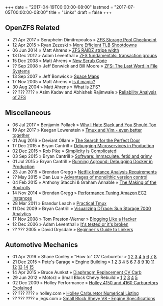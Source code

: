 +++
date = "2017-04-19T00:00:00-08:00"
lastmod = "2017-07-05T00:00:00-08:00"
title = "Links"
draft = false
+++

## OpenZFS Related

  - 21 Apr 2017 &raquo; Serapheim Dimitropoulos &raquo;
    [ZFS Storage Pool Checkpoint](https://sdimitro.github.io/post/zpool-checkpoint/)
  - 12 Apr 2015 &raquo; Ryan Zezeski &raquo;
    [More Efficient TLB Shootdowns](http://zinascii.com/2015/illumos-5498.html)
  - 06 Jun 2014 &raquo; Matt Ahrens &raquo;
    [ZFS RAIDZ stripe width](http://blog.delphix.com/matt/2014/06/06/zfs-stripe-width/)
  - 13 Dec 2012 &raquo; Adam Leventhal &raquo;
    [ZFS fundamentals: transaction groups](http://dtrace.org/blogs/ahl/2012/12/13/zfs-fundamentals-transaction-groups/)
  - 15 Dec 2008 &raquo; Matt Ahrens &raquo;
    [New Scrub Code](https://blogs.oracle.com/ahrens/entry/new_scrub_code)
  - ?? Sep 2008 &raquo; Jeff Bonwick and Bill Moore &raquo;
    [ZFS: The Last Word in File Systems](https://www.youtube.com/watch?v=NRoUC9P1PmA&list=PL1622CB7988FDD9F5)
  - 13 Sep 2007 &raquo; Jeff Bonwick &raquo;
    [Space Maps](https://blogs.oracle.com/bonwick/en_US/entry/space_maps)
  - 17 Nov 2005 &raquo; Matt Ahrens &raquo;
    [Is it magic?](https://blogs.oracle.com/ahrens/entry/is_it_magic)
  - 30 Aug 2004 &raquo; Matt Ahrens &raquo;
    [What is ZFS?](https://blogs.oracle.com/ahrens/entry/what_is_zfs)
  - ?? ??? ???? &raquo; Asim Kadav and Abhishek Rajimwale &raquo;
    [Reliability Analysis of ZFS](http://pages.cs.wisc.edu/~kadav/zfs/zfsrel.pdf)

## Miscellaneous

  - 06 Jul 2017 &raquo; Benjamin Pollack &raquo;
    [Why I Hate Slack and You Should Too](https://bitquabit.com/post/i-hate-slack-and-you-should-too/)
  - 19 Apr 2017 &raquo; Keegan Lowenstein &raquo;
    [Tmux and Vim - even better together](https://blog.bugsnag.com/tmux-and-vim/)
  - 01 Aug 2016 &raquo; Deviant Ollam &raquo;
    [The Search for the Perfect Door](https://www.youtube.com/watch?v=4YYvBLAF4T8)
  - 17 Dec 2015 &raquo; Bryan Cantrill &raquo;
    [Debugging Microservices in Production](http://www.infoq.com/presentations/debugging-microservices-production)
  - 02 Dec 2015 &raquo; Rob Pike &raquo;
    [Simplicity is Complicated](https://www.youtube.com/watch?v=rFejpH_tAHM)
  - 03 Sep 2015 &raquo; Bryan Cantrill &raquo;
    [Software: Immaculate, fetid and grimy](http://dtrace.org/blogs/bmc/2015/09/03/software-immaculate-fetid-and-grimy/)
  - 01 Jul 2015 &raquo; Bryan Cantrill &raquo;
    [Running Aground: Debugging Docker in Production](https://www.youtube.com/watch?v=sYQ8j02wbCY)
  - 23 Jun 2015 &raquo; Brendan Gregg &raquo;
    [Netflix Instance Analysis Requirements](http://www.brendangregg.com/blog/2015-06-23/netflix-instance-analysis-requirements.html)
  - ?? May 2015 &raquo; Dan Luu &raquo;
    [Advantages of monolithic version control](https://danluu.com/monorepo/)
  - 04 Feb 2015 &raquo; Anthony Stacchi & Graham Annable &raquo;
    [The Making of the Boxtrolls](https://www.youtube.com/watch?v=PAK10UAAHIY)
  - 14 Nov 2014 &raquo; Brendan Gregg &raquo;
    [Performance Tuning Amazon EC2 Instances](https://www.youtube.com/watch?v=7Cyd22kOqWc)
  - 28 Mar 2011 &raquo; Brandur Leach &raquo;
    [Practical Tmux](https://mutelight.org/practical-tmux)
  - 11 Dec 2009 &raquo; Bryan Cantrill &raquo;
    [Visualizing DTrace: Sun Storage 7000 Analytics](https://www.youtube.com/watch?v=xaLfFhEZdqM)
  - 17 Nov 2008 &raquo; Tom Preston-Werner &raquo;
    [Blogging Like a Hacker](http://tom.preston-werner.com/2008/11/17/blogging-like-a-hacker.html)
  - 12 Dec 2006 &raquo; Adam Leventhal &raquo;
    [It's tested or it's broken](https://blogs.oracle.com/ahl/entry/on_testing)
  - ?? ??? 2005 &raquo; David Drysdale &raquo;
    [Beginner's Guide to Linkers](http://www.lurklurk.org/linkers/linkers.html)

## Automotive Mechanics

  - 01 Apr 2016 &raquo; Shane Conley &raquo; "How to" CV Carburetor &raquo;
    [1](https://www.youtube.com/watch?v=3FmfO-mWv3Q)
    [2](https://www.youtube.com/watch?v=2XQjEpmJh7g)
    [3](https://www.youtube.com/watch?v=VHY9LB7CUfo)
    [4](https://www.youtube.com/watch?v=g6y32Gw5HK4)
    [5](https://www.youtube.com/watch?v=0xn6juRiryc)
    [6](https://www.youtube.com/watch?v=I9Knm9ML62k)
    [7](https://www.youtube.com/watch?v=wAAxPAvRw6o)
    [8](https://www.youtube.com/watch?v=cufBK75uYdg)
  - 21 Dec 2015 &raquo; Pete's Garage &raquo; Engine Building &raquo;
    [1](https://www.youtube.com/watch?v=xQFlaDhWsck)
    [2](https://www.youtube.com/watch?v=r1PO26ZqUEs)
    [3](https://www.youtube.com/watch?v=sQhNIiPyTB4)
    [4](https://www.youtube.com/watch?v=iuj9nfQ-LRY)
    [5](https://www.youtube.com/watch?v=HrtQVhcTPFc)
    [6](https://www.youtube.com/watch?v=FzKOx3lZM0Y)
    [7](https://www.youtube.com/watch?v=P89ZDmjXROk)
    [8](https://www.youtube.com/watch?v=1_5TnlX-Ams)
    [9](https://www.youtube.com/watch?v=jgbrPjcd9XY)
    [10](https://www.youtube.com/watch?v=0J3ORGBIq7s)
    [11](https://www.youtube.com/watch?v=yV3iwhXFXkI)
    [12](https://www.youtube.com/watch?v=2K72u7GrxGU)
    [13](https://www.youtube.com/watch?v=swG1R624W6o)
    [14](https://www.youtube.com/watch?v=xAW3g-qz0_U)
    [15](https://www.youtube.com/watch?v=QVVI6QWIA4E)
  - 14 Apr 2015 &raquo; Bruce Aunkst &raquo;
    [Diaphragm Replacement CV Carb](https://www.youtube.com/watch?v=H0GOExal_VA)
  - 29 Jun 2012 &raquo; Motorz &raquo; Small Block Chevy Rebuild &raquo;
    [1](https://www.youtube.com/watch?v=LZO1fWVxN4c)
    [2](https://www.youtube.com/watch?v=e3r3wRBoXkk)
    [3](https://www.youtube.com/watch?v=gfrYWKi78zc)
    [4](https://www.youtube.com/watch?v=g46s-Vr4Br0)
    [5](https://www.youtube.com/watch?v=mvJNMN-oP68)
  - 02 Dec 2009 &raquo; Holley Performance &raquo;
    [Holley 4150 and 4160 Carburetors Explained](https://www.youtube.com/watch?v=ILhfE3yC5Vo)
  - ?? ??? ???? &raquo; holley.com &raquo;
    [Holley Carburetor Numerical Listing](http://documents.holley.com/techlibrary_carb_numerical_listing.pdf)
  - ?? ??? ???? &raquo; jegs.com &raquo;
    [Small Block Shevy V8 - Engine Specifications](http://www.jegs.com/tech-articles/sbc-engine-specs.html)
